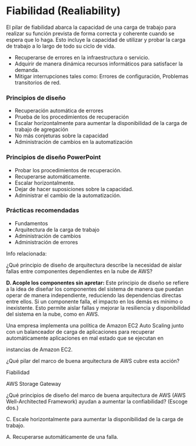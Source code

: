 # Fiabilidad (Realiability)

El pilar de fiabilidad abarca la capacidad de una carga de trabajo para realizar su función prevista de forma correcta y coherente cuando se espera que lo haga. Esto incluye la capacidad de utilizar y probar la carga de trabajo a lo largo de todo su ciclo de vida.

- Recuperarse de errores en la infraestructura o servicio.
- Adquirir de manera dinámica recursos informáticos para satisfacer la demanda.
- Mitigar interrupciones tales como: Errores de configuración, Problemas transitorios de red.

### Principios de diseño

- Recuperación automática de errores
- Prueba de los procedimientos de recuperación
- Escalar horizontalmente para aumentar la disponibilidad de la carga de trabajo de agregación
- No más conjeturas sobre la capacidad
- Administración de cambios en la automatización

### Principios de diseño PowerPoint

- Probar los procedimientos de recuperación.
- Recuperarse automáticamente.
- Escalar horizontalmente.
- Dejar de hacer suposiciones sobre la capacidad.
- Administrar el cambio de la automatización.

### Prácticas recomendadas

- Fundamentos
- Arquitectura de la carga de trabajo
- Administración de cambios
- Administración de errores

Info relacionada:

¿Qué principio de diseño de arquitectura describe la necesidad de aislar fallas entre componentes dependientes en la nube de AWS?

**D. Acople los componentes sin apretar:** Este principio de diseño se refiere a la idea de diseñar los componentes del sistema de manera que puedan operar de manera independiente, reduciendo las dependencias directas entre ellos. Si un componente falla, el impacto en los demás es mínimo o inexistente. Esto permite aislar fallas y mejorar la resiliencia y disponibilidad del sistema en la nube, como en AWS.

Una empresa implementa una política de Amazon EC2 Auto Scaling junto con un balanceador de carga de aplicaciones para recuperar automáticamente aplicaciones en mal estado que se ejecutan en

instancias de Amazon EC2.

¿Qué pilar del marco de buena arquitectura de AWS cubre esta acción?

Fiabilidad

AWS Storage Gateway

¿Qué principios de diseño del marco de buena arquitectura de AWS (AWS Well-Architected Framework) ayudan a aumentar la confiabilidad? (Escoge dos.)

C. Escale horizontalmente para aumentar la disponibilidad de la carga de trabajo.

A. Recuperarse automáticamente de una falla.